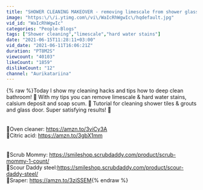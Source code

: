 ```yaml
---
title: "SHOWER CLEANING MAKEOVER - removing limescale from shower glass door and grout & tiles🧽"
image: "https:\/\/i.ytimg.com\/vi\/WaIcRhWgwIc\/hqdefault.jpg"
vid_id: "WaIcRhWgwIc"
categories: "People-Blogs"
tags: ["Shower cleaning","limescale","hard water stains"]
date: "2021-06-15T11:28:11+03:00"
vid_date: "2021-06-11T16:06:21Z"
duration: "PT8M2S"
viewcount: "40103"
likeCount: "1859"
dislikeCount: "12"
channel: "Aurikatariina"
---
```

{% raw %}Today I show my cleaning hacks and tips how to deep clean bathroom! 🚿 With my tips you can remove limescale &amp; hard water stains, calsium deposit and  soap scum. 🥰 Tutorial for cleaning shower tiles &amp; grouts and glass door. Super satisfying results! 🤩<br /><br /><br />🛁Oven cleaner: <a rel="nofollow" target="blank" href="https://amzn.to/3viCy3A">https://amzn.to/3viCy3A</a><br />🍋Citric acid: <a rel="nofollow" target="blank" href="https://amzn.to/3gbX1mm">https://amzn.to/3gbX1mm</a><br /><br /><br />🧽Scrub Mommy: <a rel="nofollow" target="blank" href="https://smileshop.scrubdaddy.com/product/scrub-mommy-1-count/">https://smileshop.scrubdaddy.com/product/scrub-mommy-1-count/</a><br />🧽Scour Daddy steel:<a rel="nofollow" target="blank" href="https://smileshop.scrubdaddy.com/product/scour-daddy-steel/">https://smileshop.scrubdaddy.com/product/scour-daddy-steel/</a><br />🧹Sraper: <a rel="nofollow" target="blank" href="https://amzn.to/3ziSSEM">https://amzn.to/3ziSSEM</a>{% endraw %}

